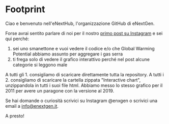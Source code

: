 # Footprint

Ciao e benvenuto nell'eNextHub, l'organizzazione GitHub di eNextGen.

Forse avrai sentito parlare di noi per il nostro [primo post su Instagram](https://www.instagram.com/p/CrNYq0WMnKx/) e sei qui perché:
1. sei uno smanettone e vuoi vedere il codice e/o che Global Warming Potential abbiamo assunto per aggregare i gas serra
2. ti frega solo di vedere il grafico interattivo perché nel post alcune categorie si leggono male

A tutti gli 1. consigliamo di scaricare direttamente tutta la repository.
A tutti i 2. consigliamo di scaricare la cartella zippata "Interactive chart", unzippandola in tutti i suoi file html. Abbiamo messo lo stesso grafico per il 2011 per avere un paragone con la versione al 2019.

Se hai domande o curiosità scrivici su Instagram @enxgen o scrivici una email a info@enextgen.it.

A presto!
